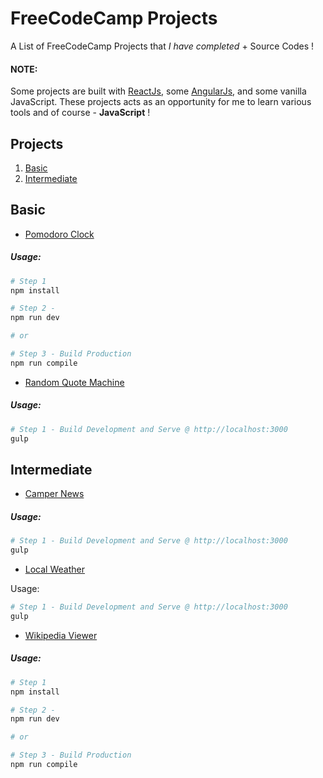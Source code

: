 FreeCodeCamp Projects
=======================
A List of FreeCodeCamp Projects that *I have completed* + Source Codes !

#### NOTE:
Some projects are built with [ReactJs](https://github.com/facebook/react), some [AngularJs](https://github.com/angular/angular.js), and some vanilla JavaScript. These projects acts as an opportunity for me to learn various tools and of course - **JavaScript** !

Projects
-----------------
1. [Basic](#basic)
1. [Intermediate](#intermediate)


Basic
-----------------
- [Pomodoro Clock](https://github.com/cusxio/fcc-projects/tree/master/basic%20-%20pomodoro%20clock)

##### Usage: 
```bash
# Step 1
npm install

# Step 2 - 
npm run dev

# or 

# Step 3 - Build Production
npm run compile
```

- [Random Quote Machine](https://github.com/cusxio/fcc-projects/tree/master/basic%20-%20random%20quote%20machine)

##### Usage: 
```bash
# Step 1 - Build Development and Serve @ http://localhost:3000
gulp
```

Intermediate
-----------------
- [Camper News](https://github.com/cusxio/fcc-projects/tree/master/intermediate%20-%20camper%20news)

##### Usage: 
```bash
# Step 1 - Build Development and Serve @ http://localhost:3000
gulp
```
- [Local Weather](https://github.com/cusxio/fcc-projects/tree/master/intermediate%20-%20local%20weather)

Usage: 
```bash
# Step 1 - Build Development and Serve @ http://localhost:3000
gulp
```

- [Wikipedia Viewer](https://github.com/cusxio/fcc-projects/tree/master/intermediate%20-%20wikipedia%20viewer)

##### Usage: 
```bash
# Step 1
npm install

# Step 2 - 
npm run dev

# or 

# Step 3 - Build Production
npm run compile
```